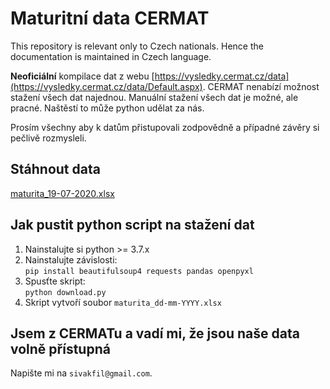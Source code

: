 # Maturitní data CERMAT
This repository is relevant only to Czech nationals. Hence the documentation is maintained in Czech language.

**Neoficiální** kompilace dat z webu [https://vysledky.cermat.cz/data](https://vysledky.cermat.cz/data/Default.aspx). CERMAT nenabízí možnost stažení všech dat najednou. Manuální stažení všech dat je možné, ale pracné. Naštěstí to může python udělat za nás.

Prosím všechny aby k datům přistupovali zodpovědně a případné závěry si pečlivě rozmysleli.

## Stáhnout data
[maturita_19-07-2020.xlsx](https://github.com/FilipSivak/cermat-data/releases/download/1.0.0/maturita_19-07-2020.xlsx)

## Jak pustit python script na stažení dat
1. Nainstalujte si python >= 3.7.x
2. Nainstalujte závislosti:   
    ```pip install beautifulsoup4 requests pandas openpyxl```
3. Spusťte skript:   
    ```python download.py```
4. Skript vytvoří soubor `maturita_dd-mm-YYYY.xlsx`

## Jsem z CERMATu a vadí mi, že jsou naše data volně přístupná
Napište mi na `sivakfil@gmail.com`.
